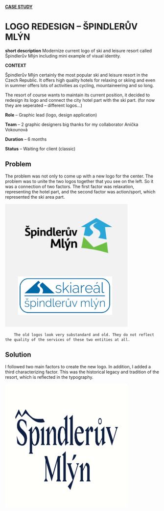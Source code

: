 <html>
<u> <b>CASE STUDY</b> </u>
  <h1>LOGO REDESIGN – ŠPINDLERŮV MLÝN</h1>

  <b>short description</b>    Modernize current logo of ski and leisure resort called Špindlerův Mlýn including mini example of visual identity.
  
  <b>CONTEXT</b>
  
  Špindlerův Mlýn certainly the most popular ski and leisure resort in the Czech Republic. It offers high quality hotels for relaxing or skiing and even in summer offers lots of activities as cycling, mountaineering and so long.

The resort of course wants to maintain its current position, it decided to redesign its logo and connect the city hotel part with the ski part. (for now they are seperated – different logos…) 

  
<b>Role</b> – Graphic lead (logo, design application)

  <b>Team</b> – 2 graphic designers
big thanks for my collaborator Anička Vokounová
  
   <b>Duration</b> – 6 months
  
   <b>Status</b> – Waiting for client (classic)
  
  <h2>Problem</h2>
  <p>The problem was not only to come up with a new logo for the center. The problem was to unite the two logos together that you see on the left. So it was a connection of two factors. The first factor was relaxation, representing the hotel part, and the second factor was action/sport, which represented the ski area part.</p>
    <img src="two_old_logos.png" 
     width="400" 
     height="400" />
  
  
        The old logos look very substandard and old. They do not reflect the quality of the services of these two entities at all.
  
  <h2>Solution</h2>
  <p>I followed two main factors to create the new logo. In addition, I added a third characterizing factor. This was the historical legacy and tradition of the resort, which is reflected in the typography.</p>
  
   <img src="new_logo.png" 
     width="400" 
     height="400" />
  
  
  </html>
